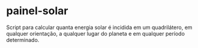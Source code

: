 # painel-solar
Script para calcular quanta energia solar é incidida em um quadrilátero, em qualquer orientação, a qualquer lugar do planeta e em qualquer período determinado.

